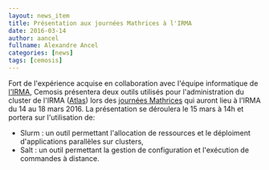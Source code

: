 ```yaml
---
layout: news_item
title: Présentation aux journées Mathrices à l'IRMA
date: 2016-03-14
author: aancel
fullname: Alexandre Ancel
categories: [news]
tags: [cemosis]
---
```


Fort de l'expérience acquise en collaboration avec l'équipe informatique de [l'IRMA](http://www-irma.u-strasbg.fr/), Cemosis présentera deux outils utilisés pour l'administration du cluster de l'IRMA ([Atlas](http://www.cemosis.fr/platform/#platform-atlas)) lors des [journées Mathrices](https://indico.math.cnrs.fr/event/940/) qui auront lieu à l'IRMA du 14 au 18 mars 2016.
La présentation se déroulera le 15 mars à 14h et portera sur l'utilisation de:   
* Slurm : un outil permettant l'allocation de ressources et le déploiment d'applications parallèles sur clusters,   
* Salt : un outil permettant la gestion de configuration et l'exécution de commandes à distance.

